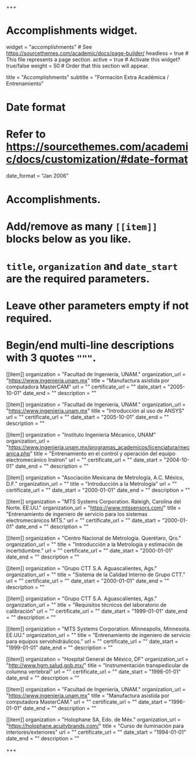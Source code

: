 +++
# Accomplishments widget.
widget = "accomplishments"  # See https://sourcethemes.com/academic/docs/page-builder/
headless = true  # This file represents a page section.
active = true  # Activate this widget? true/false
weight = 50  # Order that this section will appear.

title = "Accomplish&shy;ments"
subtitle = "Formación Extra Académica / Entrenamiento"

# Date format
#   Refer to https://sourcethemes.com/academic/docs/customization/#date-format
date_format = "Jan 2006"

# Accomplishments.
#   Add/remove as many `[[item]]` blocks below as you like.
#   `title`, `organization` and `date_start` are the required parameters.
#   Leave other parameters empty if not required.
#   Begin/end multi-line descriptions with 3 quotes `"""`.

[[item]]
  organization = "Facultad de Ingeniería, UNAM."
  organization_url = "https://www.ingenieria.unam.mx"
  title = "Manufactura asistida por computadora MasterCAM"
  url = ""
  certificate_url = ""
  date_start = "2005-10-01"
  date_end = ""
  description = ""

[[item]]
  organization = "Facultad de Ingeniería, UNAM."
  organization_url = "https://www.ingenieria.unam.mx"
  title = "Introducción al uso de ANSYS"
  url = ""
  certificate_url = ""
  date_start = "2005-10-01"
  date_end = ""
  description = ""

[[item]]
  organization = "Instituto Ingenieria Mécanico, UNAM"
  organization_url = "https://www.ingenieria.unam.mx/programas_academicos/licenciatura/mecanica.php"
  title = "Entrenamiento en el control y operación del equipo electromecánico Instron"
  url = ""
  certificate_url = ""
  date_start = "2004-10-01"
  date_end = ""
  description = ""

[[item]]
  organization = "Asociación Mexicana de Metrología, A.C. México, D.F."
  organization_url = ""
  title = "Introducción a la Metrología"
  url = ""
  certificate_url = ""
  date_start = "2000-01-01"
  date_end = ""
  description = "" 

[[item]]
  organization = "MTS Systems Corporation. Raleigh, Carolina del Norte. EE.UU."
  organization_url = "https://www.mtssensors.com/"
  title = "Entrenamiento de ingeniero de servicio para los sistemas electromecánicos MTS."
  url = ""
  certificate_url = ""
  date_start = "2000-01-01"
  date_end = ""
  description = "" 

[[item]]
  organization = "Centro Nacional de Metrología. Querétaro, Qro."
  organization_url = ""
  title = "Introducción a la Metrología y estimación de incertidumbre."
  url = ""
  certificate_url = ""
  date_start = "2000-01-01"
  date_end = ""
  description = "" 

[[item]]
  organization = "Grupo CTT S.A. Aguascalientes, Ags."
  organization_url = ""
  title = "Sistema de la Calidad Interno de Grupo CTT."
  url = ""
  certificate_url = ""
  date_start = "2000-01-01"
  date_end = ""
  description = "" 
 
[[item]]
  organization = "Grupo CTT S.A. Aguascalientes, Ags."
  organization_url = ""
  title = "Requisitos técnicos del laboratorio de calibración"
  url = ""
  certificate_url = ""
  date_start = "1999-01-01"
  date_end = ""
  description = "" 
  
[[item]]
  organization = "MTS Systems Corporation. Minneapolis, Minnesota. EE.UU."
  organization_url = ""
  title = "Entrenamiento de ingeniero de servicio para equipos servohidráulicos."
  url = ""
  certificate_url = ""
  date_start = "1999-01-01"
  date_end = ""
  description = ""   

[[item]]
  organization = "Hospital General de México, DF"
  organization_url = "http://www.hgm.salud.gob.mx/"
  title = "Instrumentación transpedicular de columna vertebral"
  url = ""
  certificate_url = ""
  date_start = "1996-01-01"
  date_end = ""
  description = ""   
  
[[item]]
  organization = "Facultad de Ingeniería, UNAM."
  organization_url = "https://www.ingenieria.unam.mx"
  title = "Manufactura asistida por computadora MasterCAM."
  url = ""
  certificate_url = ""
  date_start = "1996-01-01"
  date_end = ""
  description = ""   

[[item]]
  organization = "Holophane SA, Edo. de Méx."
  organization_url = "https://holophane.acuitybrands.com/"
  title = "Curso de iluminación para interiores/exteriores"
  url = ""
  certificate_url = ""
  date_start = "1994-01-01"
  date_end = ""
  description = "" 

+++
